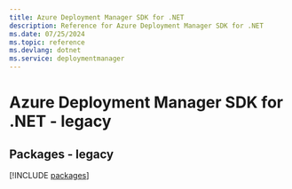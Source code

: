 ```yaml
---
title: Azure Deployment Manager SDK for .NET
description: Reference for Azure Deployment Manager SDK for .NET
ms.date: 07/25/2024
ms.topic: reference
ms.devlang: dotnet
ms.service: deploymentmanager
---
```

# Azure Deployment Manager SDK for .NET - legacy
## Packages - legacy
[!INCLUDE [packages](deployment-manager-index.md)]